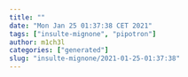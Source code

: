 ```yaml
---
title: ""
date: "Mon Jan 25 01:37:38 CET 2021"
tags: ["insulte-mignone", "pipotron"]
author: m1ch3l
categories: ["generated"]
slug: "insulte-mignone/2021-01-25-01:37:38"
---
```



